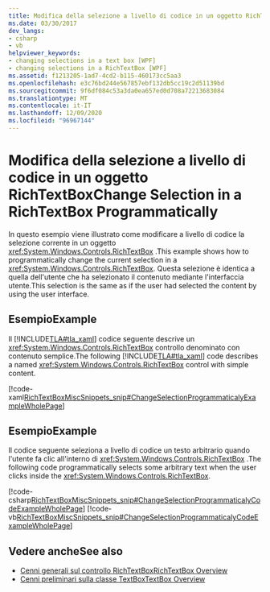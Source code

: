 ```yaml
---
title: Modifica della selezione a livello di codice in un oggetto RichTextBox
ms.date: 03/30/2017
dev_langs:
- csharp
- vb
helpviewer_keywords:
- changing selections in a text box [WPF]
- changing selections in a RichTextBox [WPF]
ms.assetid: f1213205-1ad7-4cd2-b115-460173cc5aa3
ms.openlocfilehash: e3c76bd244e567857ebf132db5cc19c2d51139bd
ms.sourcegitcommit: 9f6df084c53a3da0ea657ed0d708a72213683084
ms.translationtype: MT
ms.contentlocale: it-IT
ms.lasthandoff: 12/09/2020
ms.locfileid: "96967144"
---
```

# <a name="change-selection-in-a-richtextbox-programmatically"></a><span data-ttu-id="fbfa2-102">Modifica della selezione a livello di codice in un oggetto RichTextBox</span><span class="sxs-lookup"><span data-stu-id="fbfa2-102">Change Selection in a RichTextBox Programmatically</span></span>
<span data-ttu-id="fbfa2-103">In questo esempio viene illustrato come modificare a livello di codice la selezione corrente in un oggetto <xref:System.Windows.Controls.RichTextBox> .</span><span class="sxs-lookup"><span data-stu-id="fbfa2-103">This example shows how to programmatically change the current selection in a <xref:System.Windows.Controls.RichTextBox>.</span></span> <span data-ttu-id="fbfa2-104">Questa selezione è identica a quella dell'utente che ha selezionato il contenuto mediante l'interfaccia utente.</span><span class="sxs-lookup"><span data-stu-id="fbfa2-104">This selection is the same as if the user had selected the content by using the user interface.</span></span>  
  
## <a name="example"></a><span data-ttu-id="fbfa2-105">Esempio</span><span class="sxs-lookup"><span data-stu-id="fbfa2-105">Example</span></span>  
 <span data-ttu-id="fbfa2-106">Il [!INCLUDE[TLA#tla_xaml](../../../includes/tlasharptla-xaml-md.md)] codice seguente descrive un <xref:System.Windows.Controls.RichTextBox> controllo denominato con contenuto semplice.</span><span class="sxs-lookup"><span data-stu-id="fbfa2-106">The following [!INCLUDE[TLA#tla_xaml](../../../includes/tlasharptla-xaml-md.md)] code describes a named <xref:System.Windows.Controls.RichTextBox> control with simple content.</span></span>  
  
 [!code-xaml[RichTextBoxMiscSnippets_snip#ChangeSelectionProgrammaticalyExampleWholePage](~/samples/snippets/csharp/VS_Snippets_Wpf/RichTextBoxMiscSnippets_snip/CSharp/ChangeSelectionProgrammaticaly.xaml#changeselectionprogrammaticalyexamplewholepage)]  
  
## <a name="example"></a><span data-ttu-id="fbfa2-107">Esempio</span><span class="sxs-lookup"><span data-stu-id="fbfa2-107">Example</span></span>  
 <span data-ttu-id="fbfa2-108">Il codice seguente seleziona a livello di codice un testo arbitrario quando l'utente fa clic all'interno di <xref:System.Windows.Controls.RichTextBox> .</span><span class="sxs-lookup"><span data-stu-id="fbfa2-108">The following code programmatically selects some arbitrary text when the user clicks inside the <xref:System.Windows.Controls.RichTextBox>.</span></span>  
  
 [!code-csharp[RichTextBoxMiscSnippets_snip#ChangeSelectionProgrammaticalyCodeExampleWholePage](~/samples/snippets/csharp/VS_Snippets_Wpf/RichTextBoxMiscSnippets_snip/CSharp/ChangeSelectionProgrammaticaly.xaml.cs#changeselectionprogrammaticalycodeexamplewholepage)]
 [!code-vb[RichTextBoxMiscSnippets_snip#ChangeSelectionProgrammaticalyCodeExampleWholePage](~/samples/snippets/visualbasic/VS_Snippets_Wpf/RichTextBoxMiscSnippets_snip/VisualBasic/ChangeSelectionProgrammaticaly.xaml.vb#changeselectionprogrammaticalycodeexamplewholepage)]  
  
## <a name="see-also"></a><span data-ttu-id="fbfa2-109">Vedere anche</span><span class="sxs-lookup"><span data-stu-id="fbfa2-109">See also</span></span>

- [<span data-ttu-id="fbfa2-110">Cenni generali sul controllo RichTextBox</span><span class="sxs-lookup"><span data-stu-id="fbfa2-110">RichTextBox Overview</span></span>](richtextbox-overview.md)
- [<span data-ttu-id="fbfa2-111">Cenni preliminari sulla classe TextBox</span><span class="sxs-lookup"><span data-stu-id="fbfa2-111">TextBox Overview</span></span>](textbox-overview.md)

